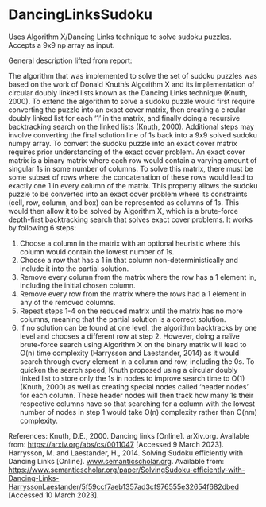 # DancingLinksSudoku
Uses Algorithm X/Dancing Links technique to solve sudoku puzzles. Accepts a 9x9 np array as input.

General description lifted from report:

The algorithm that was implemented to solve the set of sudoku puzzles was based on the 
work of Donald Knuth’s Algorithm X and its implementation of circular doubly linked lists
known as the Dancing Links technique (Knuth, 2000). To extend the algorithm to solve a
sudoku puzzle would first require converting the puzzle into an exact cover matrix, then
creating a circular doubly linked list for each ‘1’ in the matrix, and finally doing a recursive
backtracking search on the linked lists (Knuth, 2000). Additional steps may involve converting
the final solution line of 1s back into a 9x9 solved sudoku numpy array.
To convert the sudoku puzzle into an exact cover matrix requires prior understanding of the
exact cover problem. An exact cover matrix is a binary matrix where each row would contain
a varying amount of singular 1s in some number of columns. To solve this matrix, there must
be some subset of rows where the concatenation of these rows would lead to exactly one 1
in every column of the matrix. This property allows the sudoku puzzle to be converted into an
exact cover problem where its constraints (cell, row, column, and box) can be represented as
columns of 1s. This would then allow it to be solved by Algorithm X, which is a brute-force
depth-first backtracking search that solves exact cover problems. It works by following 6
steps:
1. Choose a column in the matrix with an optional heuristic where this column would
contain the lowest number of 1s.
2. Choose a row that has a 1 in that column non-deterministically and include it into the
partial solution.
3. Remove every column from the matrix where the row has a 1 element in, including
the initial chosen column.
4. Remove every row from the matrix where the rows had a 1 element in any of the
removed columns.
5. Repeat steps 1-4 on the reduced matrix until the matrix has no more columns,
meaning that the partial solution is a correct solution.
6. If no solution can be found at one level, the algorithm backtracks by one level and
chooses a different row at step 2.
However, doing a naïve brute-force search using Algorithm X on the binary matrix will lead to
O(n) time complexity (Harrysson and Laestander, 2014) as it would search through every
element in a column and row, including the 0s. To quicken the search speed, Knuth proposed
using a circular doubly linked list to store only the 1s in nodes to improve search time to O(1)
(Knuth, 2000) as well as creating special nodes called ‘header nodes’ for each column. These
header nodes will then track how many 1s their respective columns have so that searching
for a column with the lowest number of nodes in step 1 would take O(n) complexity rather
than O(nm) complexity.

References:
Knuth, D.E., 2000. Dancing links [Online]. arXiv.org. Available from:
https://arxiv.org/abs/cs/0011047 [Accessed 9 March 2023].
Harrysson, M. and Laestander, H., 2014. Solving Sudoku efficiently with Dancing Links [Online].
www.semanticscholar.org. Available from: https://www.semanticscholar.org/paper/SolvingSudoku-efficiently-with-Dancing-Links-HarryssonLaestander/5f59ccf7aeb1357ad3cf976555e32654f682dbed [Accessed 10 March 2023].
